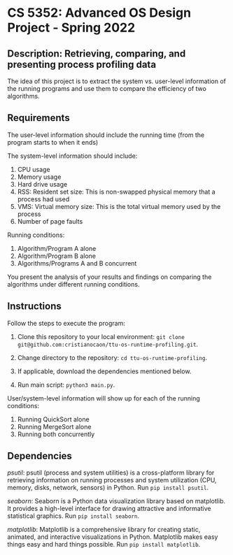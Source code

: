 # CS 5352: Advanced OS Design Project - Spring 2022

## Description: Retrieving, comparing, and presenting process profiling data

The idea of this project is to extract the system vs. user-level information of the running programs and use them to compare the efficiency of two algorithms.

## Requirements

The user-level information should include the running time (from the program starts to when it ends)

The system-level information should include:

1. CPU usage
2. Memory usage
3. Hard drive usage
4. RSS: Resident set size: This is non-swapped physical memory that a process had used
5. VMS: Virtual memory size: This is the total virtual memory used by the process
6. Number of page faults

Running conditions:

1. Algorithm/Program A alone
2. Algorithm/Program B alone
3. Algorithms/Programs A and B concurrent

You present the analysis of your results and findings on comparing the algorithms under different running conditions.

## Instructions

Follow the steps to execute the program:

1. Clone this repository to your local environment: `git clone git@github.com:cristianocaon/ttu-os-runtime-profiling.git`.

2. Change directory to the repository: `cd ttu-os-runtime-profiling`.

3. If applicable, download the dependencies mentioned below.

4. Run main script: `python3 main.py`.

User/system-level information will show up for each of the running conditions:

1. Running QuickSort alone
2. Running MergeSort alone
3. Running both concurrently

## Dependencies

_psutil_: psutil (process and system utilities) is a cross-platform library for retrieving information on running processes and system utilization (CPU, memory, disks, network, sensors) in Python. Run `pip install psutil`.

_seaborn_: Seaborn is a Python data visualization library based on matplotlib. It provides a high-level interface for drawing attractive and informative statistical graphics. Run `pip install seaborn`.

_matplotlib_: Matplotlib is a comprehensive library for creating static, animated, and interactive visualizations in Python. Matplotlib makes easy things easy and hard things possible. Run `pip install matplotlib`.

